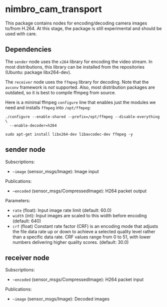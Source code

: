 
nimbro_cam_transport
====================

This package contains nodes for encoding/decoding camera images to/from H.264.
At this stage, the package is still experimental and should be used with care.

Dependencies
------------

The `sender` node uses the `x264` library for encoding the video stream. In most
distributions, this library can be installed from the repositories
(Ubuntu: package libx264-dev).

The `receiver` node uses the `ffmpeg` library for decoding. Note that the
`avconv` framework is *not* supported. Also, most distribution packages are
outdated, so it is best to compile ffmpeg from source.

Here is a minimal ffmpeg `configure` line that enables just the modules we need
and installs `ffmpeg` into `/opt/ffmpeg`:

    ./configure --enable-shared --prefix=/opt/ffmpeg --disable-everything \
      --enable-decoder=h264

```
sudo apt-get install libx264-dev libavcodec-dev ffmpeg -y
```

sender node
-----------

Subscriptions:
 - `~image` (sensor_msgs/Image): Image input

Publications:
 - `~encoded` (sensor_msgs/CompressedImage): H264 packet output

Parameters:
 - `rate` (float): Input image rate limit (default: 60.0)
 - `width` (int): Input images are scaled to this width before encoding
   (default: 640)
 - `crf` (float) Constant rate factor (CRF) is an encoding mode that adjusts the file data rate up or down to achieve a selected quality level rather than a specific data rate.
   CRF values range from 0 to 51, with lower numbers delivering higher quality scores. (default: 30.0)

receiver node
-------------

Subscriptions:
 - `~encoded` (sensor_msgs/CompressedImage): H264 packet input

Publications:
 - `~image` (sensor_msgs/Image): Decoded images
